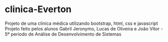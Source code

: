 # clinica-Everton
 Projeto de uma clinica médica utilizando bootstrap, html, css e javascript
 Projeto feito pelos alunos Gabril Jeronymo, Lucas de Oliveira e João Vitor - 5º periodo de Análise de Desenvolvimento de Sistemas
